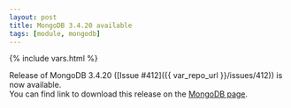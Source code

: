 ```yaml
---
layout: post
title: MongoDB 3.4.20 available
tags: [module, mongodb]
---
```

{% include vars.html %}

Release of MongoDB 3.4.20 ([Issue #412]({{ var_repo_url }}/issues/412)) is now available.<br />
You can find link to download this release on the [MongoDB page](/modules/mongodb).